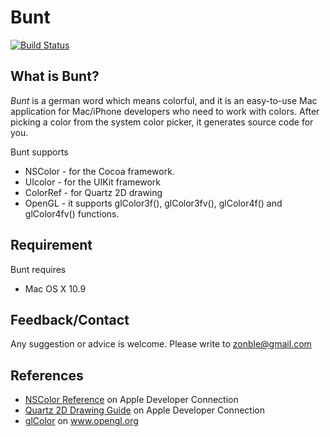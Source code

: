 # Bunt

[![Build Status](https://travis-ci.org/zonble/bunt.png?branch=master)](https://travis-ci.org/zonble/bunt)

## What is Bunt?

*Bunt* is a german word which means colorful, and it is an easy-to-use Mac application for Mac/iPhone developers who need to work with colors. After picking a color from the system color picker, it generates source code for you.

Bunt supports

* NSColor - for the Cocoa framework.
* UIcolor - for the UIKit framework
* ColorRef - for Quartz 2D drawing
* OpenGL - it supports glColor3f(), glColor3fv(), glColor4f() and glColor4fv() functions.

## Requirement

Bunt requires

* Mac OS X 10.9

## Feedback/Contact

Any suggestion or advice is welcome. Please write to zonble@gmail.com

## References

* [NSColor Reference](http://developer.apple.com/documentation/Cocoa/Reference/ApplicationKit/Classes/NSColor_Class/Reference/Reference.html) on Apple Developer Connection
* [Quartz 2D Drawing Guide](http://developer.apple.com/documentation/GraphicsImaging/Conceptual/drawingwithquartz2d/dq_intro/chapter_1_section_1.html) on Apple Developer Connection
* [glColor](http://www.opengl.org/sdk/docs/man/xhtml/glColor.xml) on www.opengl.org
